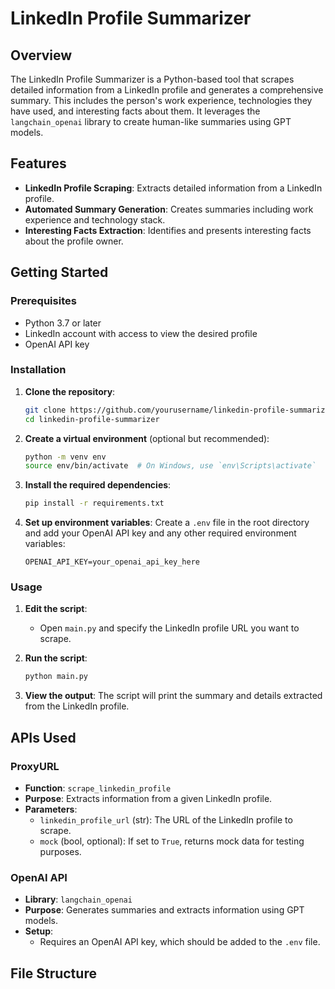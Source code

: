 # LinkedIn Profile Summarizer

## Overview

The LinkedIn Profile Summarizer is a Python-based tool that scrapes detailed information from a LinkedIn profile and generates a comprehensive summary. This includes the person's work experience, technologies they have used, and interesting facts about them. It leverages the `langchain_openai` library to create human-like summaries using GPT models.

## Features

- **LinkedIn Profile Scraping**: Extracts detailed information from a LinkedIn profile.
- **Automated Summary Generation**: Creates summaries including work experience and technology stack.
- **Interesting Facts Extraction**: Identifies and presents interesting facts about the profile owner.

## Getting Started

### Prerequisites

- Python 3.7 or later
- LinkedIn account with access to view the desired profile
- OpenAI API key

### Installation

1. **Clone the repository**:
    ```bash
    git clone https://github.com/yourusername/linkedin-profile-summarizer.git
    cd linkedin-profile-summarizer
    ```

2. **Create a virtual environment** (optional but recommended):
    ```bash
    python -m venv env
    source env/bin/activate  # On Windows, use `env\Scripts\activate`
    ```

3. **Install the required dependencies**:
    ```bash
    pip install -r requirements.txt
    ```

4. **Set up environment variables**:
    Create a `.env` file in the root directory and add your OpenAI API key and any other required environment variables:
    ```plaintext
    OPENAI_API_KEY=your_openai_api_key_here
    ```

### Usage

1. **Edit the script**:
    - Open `main.py` and specify the LinkedIn profile URL you want to scrape.

2. **Run the script**:
    ```bash
    python main.py
    ```

3. **View the output**:
    The script will print the summary and details extracted from the LinkedIn profile.

## APIs Used

###  ProxyURL

- **Function**: `scrape_linkedin_profile`
- **Purpose**: Extracts information from a given LinkedIn profile.
- **Parameters**:
    - `linkedin_profile_url` (str): The URL of the LinkedIn profile to scrape.
    - `mock` (bool, optional): If set to `True`, returns mock data for testing purposes.

### OpenAI API

- **Library**: `langchain_openai`
- **Purpose**: Generates summaries and extracts information using GPT models.
- **Setup**:
    - Requires an OpenAI API key, which should be added to the `.env` file.


## File Structure

